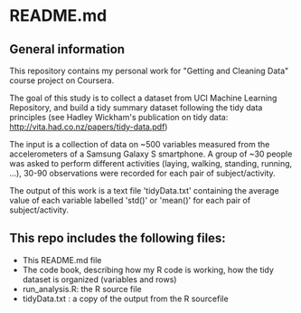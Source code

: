 # README.md

## General information
This repository contains my personal work for "Getting and Cleaning Data" course project on Coursera.

The goal of this study is to collect a dataset from UCI Machine Learning Repository, and build a tidy summary dataset following the
tidy data principles (see Hadley Wickham's publication on tidy data: http://vita.had.co.nz/papers/tidy-data.pdf)

The input is a collection of data on ~500 variables measured from the accelerometers of a Samsung Galaxy S smartphone.
A group of ~30 people was asked to perform different activities (laying, walking, standing, running, ...), 30-90 observations were recorded for each pair of subject/activity.

The output of this work is a text file 'tidyData.txt' containing the average value of each variable labelled 'std()' or 'mean()' for each pair of subject/activity.

## This repo includes the following files:

* This README.md file
* The code book, describing how my R code is working, how the tidy dataset is organized (variables and rows)
* run_analysis.R: the R source file
* tidyData.txt : a copy of the output from the R sourcefile
